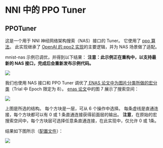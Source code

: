 NNI 中的 PPO Tuner
===

## PPOTuner

这是一个用于 NNI 神经网络架构搜索（NAS）接口的 Tuner。 它使用了 [ppo 算法](https://arxiv.org/abs/1707.06347)。 此实现继承了 [OpenAI 的 ppo2 实现](https://github.com/openai/baselines/tree/master/baselines/ppo2)的主要逻辑，并为 NAS 场景做了适配。

mnist-nas 示例已调优，并得到以下结果： **注意：此示例正在重构中，以支持最新的 NAS 接口，完成后会重新发布示例代码。**

![](../../img/ppo_mnist.png)

我们也使用 NAS 接口和 PPO Tuner 调优了[ ENAS 论文中为图片分类所做的宏分类](https://github.com/microsoft/nni/tree/master/examples/trials/nas_cifar10)（Trial 中 Epoch 限定为 8）。 [enas 论文](https://arxiv.org/pdf/1802.03268.pdf)中的图 7 展示了搜索空间：

![](../../img/enas_search_space.png)

上图是所选的结构。 每个方块是一层，可从 6 个操作中选择。 每条虚线是直通连接，每个方块都可以有 0 或 1 条直通连接获得前面层的输出。 __注意__，在原始的宏搜索空间中，每个方块层可选择任意条直通连接，在此实现中，仅允许 0 或 1条。

结果如下图所示（[配置文件](https://github.com/microsoft/nni/blob/master/examples/trials/nas_cifar10/config_ppo.yml)）：

![](../../img/ppo_cifar10.png)
